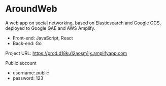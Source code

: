 # AroundWeb
A web app on social networking, based on Elasticsearch and Google GCS, deployed to Google GAE and AWS Amplify.
- Front-end: JavaScript, React
- Back-end: Go

Project URL: https://prod.d18ku12aosm1jx.amplifyapp.com

Public account
  - username: public
  - password: 123
